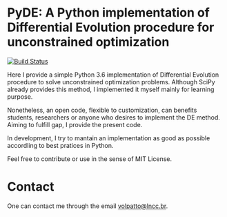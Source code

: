 # PyDE: A Python implementation of Differential Evolution procedure for unconstrained optimization

[![Build Status](https://travis-ci.com/volpatto/pyde.svg?branch=master)](https://travis-ci.com/volpatto/pyde)

Here I provide a simple Python 3.6 implementation of Differential Evolution procedure to solve unconstrained optimization problems.
Although SciPy already provides this method, I implemented it myself mainly for learning purpose.

Nonetheless, an open code, flexible to customization, can benefits students, researchers or anyone who desires to implement the DE method. Aiming to fulfill gap, I provide the present code.

In development, I try to mantain an implementation as good as possible accordling to best pratices in Python.

Feel free to contribute or use in the sense of MIT License.

# Contact

One can contact me through the email <volpatto@lncc.br>.
